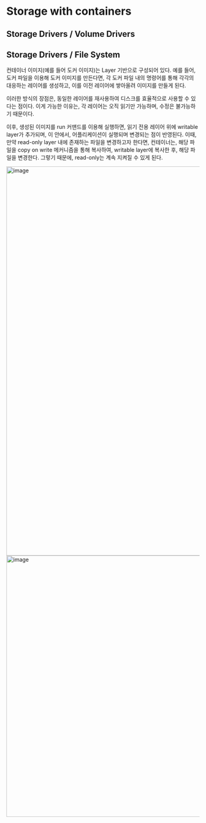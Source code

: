 # Storage with containers

## Storage Drivers / Volume Drivers

## Storage Drivers / File System

컨테이너 이미지(예를 들어 도커 이미지)는 Layer 기반으로 구성되어 있다. 예를 들어, 도커 파일을 이용해 도커 이미지를 만든다면,
각 도커 파일 내의 명령어를 통해 각각의 대응하는 레이어를 생성하고, 이를 이전 레이어에 쌓아올려 이미지를 만들게 된다.

이러한 방식의 장점은, 동일한 레이어를 재사용하여 디스크를 효율적으로 사용할 수 있다는 점이다. 이게 가능한 이유는, 각 레이어는 
오직 읽기만 가능하며, 수정은 불가능하기 때문이다.

이후, 생성된 이미지를 run 커맨드를 이용해 실행하면, 읽기 전용 레이어 위에 writable layer가 추가되며, 이 안에서, 어플리케이션이 실행되며
변경되는 점이 반영된다. 이때, 만약 read-only layer 내에 존재하는 파일을 변경하고자 한다면, 컨테이너는, 해당 파일을 copy on write 메커니즘을 통해
복사하여, writable layer에 복사한 후, 해당 파일을 변경한다. 그렇기 때문에, read-only는 계속 지켜질 수 있게 된다.

<img width="1770" height="1015" alt="image" src="https://github.com/user-attachments/assets/78de3ecf-c6e3-4cc3-bd40-5d9f99bbd78f" />

</br>

<img width="1300" height="682" alt="image" src="https://github.com/user-attachments/assets/bafeaa9c-bcb0-4be6-967d-58a5c22c5377" />


